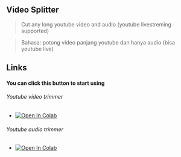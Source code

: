 ## Video Splitter
> Cut any long youtube video and audio (youtube livestreming supported)

> Bahasa: potong video panjang youtube dan hanya audio (bisa youtube live)
## Links
#### You can click this button to start using
###### Youtube video trimmer
- [![Open In Colab](https://colab.research.google.com/assets/colab-badge.svg)](https://colab.research.google.com/github/sirpps/youtube-splitter/blob/main/splitter.ipynb)
###### Youtube audio trimmer
- [![Open In Colab](https://colab.research.google.com/assets/colab-badge.svg)](https://colab.research.google.com/github/sirpps/youtube-splitter/blob/main/split_audio.ipynb)
